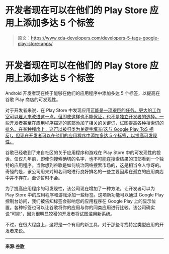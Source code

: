# 开发者现在可以在他们的 Play Store 应用上添加多达 5 个标签

> 原文：<https://www.xda-developers.com/developers-5-tags-google-play-store-apps/>

# 开发者现在可以在他们的 Play Store 应用上添加多达 5 个标签

Android 开发者现在终于能够在他们的应用程序中添加多达 5 个标签，以提高在谷歌 Play 商店的可发现性。

对于开发者来说，在 Play Store 中发现应用[可能是一项艰巨的任务。更大的工作室可以雇人来改进这一点，但即使这样也不能保证，也不是独立开发者的选择。一些开发者甚至在应用程序描述的底部添加了相关的关键词，试图提高各种搜索词的排名。在某种程度上，这可以被归类为关键字填充(这与 Google Play ToS 相反)，但现在开发者可以在他们的应用程序中添加多达 5 个标签，以提高可发现性。](https://www.xda-developers.com/google-play-store-app-rating-recent-reviews/)

谷歌已经收到了来自社区的关于应用程序和游戏在 Play Store 中的可发现性的投诉。仅仅几年前，即使你搜索确切的名字，也不可能在搜索结果的顶部看到一个独特的应用程序。当你想到谷歌是如何统治网络搜索市场的，这是相当令人惊讶的。奇怪的是，该公司用来对知名网站进行良好排名的一些主要因素在孤立的应用商店中并不存在。至少暂时不会。

为了提高应用程序的可发现性，该公司现在增加了一种方法，让开发者可以为 Play Store 中的应用程序和游戏添加一些标签。这项新功能可以通过 Google Play 控制台访问，我们被告知标签会影响您的应用程序在 Google Play 上的显示位置。各种标签也可以让谷歌将你的应用与你的同类应用进行比较。该公司确实说“可能”，因为很明显狡猾的开发者将试图滥用新系统。

不过，在很大程度上，这将是一个有用的新工具，对于那些寻找特定类型应用的开发者来说。

* * *

**来源:[谷歌](https://support.google.com/googleplay/android-developer/answer/113475)**